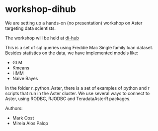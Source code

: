 # workshop-dihub

We are setting up a hands-on (no presentation) workshop on Aster
targeting data scientists.

The workshop will be held at
[di-hub](http://di-academy.com/event/aster-introduction-machine-learning-graph-unstructured/)


This is a set of sql queries using Freddie Mac Single family loan dataset.
Besides statistics on the data, we have implemented models like:
  * GLM
  * Kmeans
  * HMM
  * Naive Bayes

In the folder r_python_Aster, there is a set of examples of python and
r scripts that run in the Aster cluster. We use several ways to
connect to Aster, using RODBC, RJODBC and TeradataAsterR packages.

Authors:
  * Mark Oost
  * Mireia Alos Palop
